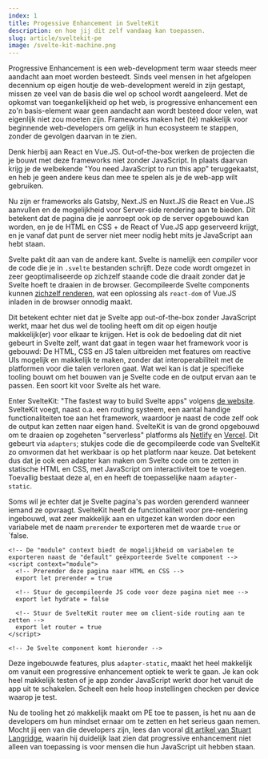 ```yaml
---
index: 1
title: Progessive Enhancement in SvelteKit
description: en hoe jij dit zelf vandaag kan toepassen.
slug: article/sveltekit-pe
image: /svelte-kit-machine.png
---
```


Progressive Enhancement is een web-development term waar steeds meer aandacht aan moet worden besteedt. Sinds veel mensen in het afgelopen decennium op eigen houtje de web-development wereld in zijn gestapt, missen ze veel van de basis die wel op school wordt aangeleerd. Met de opkomst van toegankelijkheid op het web, is progressive enhancement een zo'n basis-element waar geen aandacht aan wordt besteed door velen, wat eigenlijk niet zou moeten zijn. Frameworks maken het (té) makkelijk voor beginnende web-developers om gelijk in hun ecosysteem te stappen, zonder de gevolgen daarvan in te zien.

Denk hierbij aan React en Vue.JS. Out-of-the-box werken de projecten die je bouwt met deze frameworks niet zonder JavaScript. In plaats daarvan krijg je de welbekende "You need JavaScript to run this app" teruggekaatst, en heb je geen andere keus dan mee te spelen als je de web-app wilt gebruiken.

Nu zijn er frameworks als Gatsby, Next.JS en Nuxt.JS die React en Vue.JS aanvullen en de mogelijkheid voor Server-side rendering aan te bieden. Dit betekent dat de pagina die je aanroept ook op de server opgebouwd kan worden, en je de HTML en CSS + de React of Vue.JS app geserveerd krijgt, en je vanaf dat punt de server niet meer nodig hebt mits je JavaScript aan hebt staan.

Svelte pakt dit aan van de andere kant. Svelte is namelijk een _compiler_ voor de code die je in `.svelte` bestanden schrijft. Deze code wordt omgezet in zeer geoptimaliseerde op zichzelf staande code die draait zonder dat je Svelte hoeft te draaien in de browser. Gecompileerde Svelte components kunnen [zichzelf renderen][render], wat een oplossing als `react-dom` of Vue.JS inladen in de browser onnodig maakt.

Dit betekent echter niet dat je Svelte app out-of-the-box zonder JavaScript werkt, maar het dus wel de tooling heeft om dit op eigen houtje makkelijk(er) voor elkaar te krijgen. Het is ook de bedoeling dat dit niet gebeurt in Svelte zelf, want dat gaat in tegen waar het framework voor is gebouwd: De HTML, CSS en JS talen uitbreiden met features om reactive UIs mogelijk en makkelijk te maken, zonder dat interoperabiliteit met de platformen voor die talen verloren gaat. Wat wel kan is dat je specifieke tooling bouwt om het bouwen van je Svelte code en de output ervan aan te passen. Een soort kit voor Svelte als het ware.

Enter SvelteKit: "The fastest way to build Svelte apps" volgens [de website][sveltekit]. SvelteKit voegt, naast o.a. een routing systeem, een aantal handige functionaliteiten toe aan het framework, waardoor je naast de code zelf ook de output kan zetten naar eigen hand. SvelteKit is van de grond opgebouwd om te draaien op zogeheten "serverless" platforms als [Netlify][netlify] en [Vercel][vercel]. Dit gebeurt via `adapters`; stukjes code die de gecompileerde code van SvelteKit zo omvormen dat het werkbaar is op het platform naar keuze. Dat betekent dus dat je ook een adapter kan maken om Svelte code om te zetten in statische HTML en CSS, met JavaScript om interactiviteit toe te voegen. Toevallig bestaat deze al, en en heeft de toepasselijke naam `adapter-static`.

Soms wil je echter dat je Svelte pagina's pas worden gerenderd wanneer iemand ze opvraagt. SvelteKit heeft de functionaliteit voor pre-rendering ingebouwd, wat zeer makkelijk aan en uitgezet kan worden door een variabele met de naam `prerender` te exporteren met de waarde `true` or `false.

```svelte
<!-- De "module" context biedt de mogelijkheid om variabelen te exporteren naast de "default" geëxporteerde Svelte component -->
<script context="module">
  <!-- Prerender deze pagina naar HTML en CSS -->
  export let prerender = true

  <!-- Stuur de gecompileerde JS code voor deze pagina niet mee -->
  export let hydrate = false

  <!-- Stuur de SvelteKit router mee om client-side routing aan te zetten -->
  export let router = true
</script>

<!-- Je Svelte component komt hieronder -->
```

Deze ingebouwde features, plus `adapter-static`, maakt het heel makkelijk om vanuit een progressive enhancement optiek te werk te gaan. Je kan ook heel makkelijk testen of je app zonder JavaScript werkt door het vanuit de app uit te schakelen. Scheelt een hele hoop instellingen checken per device waarop je test.

Nu de tooling het zó makkelijk maakt om PE toe te passen, is het nu aan de developers om hun mindset ernaar om te zetten en het serieus gaan nemen. Mocht jij een van die developers zijn, lees dan vooral [dit artikel van Stuart Langridge][ehjs], waarin hij duidelijk laat zien dat progressive enhancement niet alleen van toepassing is voor mensen die hun JavaScript uit hebben staan.

[render]: https://svelte.dev/docs#Server-side_component_API
[sveltekit]: https://kit.svelte.dev
[netlify]: https://netlify.com
[vercel]: https://vercel.com
[ehjs]: https://kryogenix.org/code/browser/everyonehasjs.html
